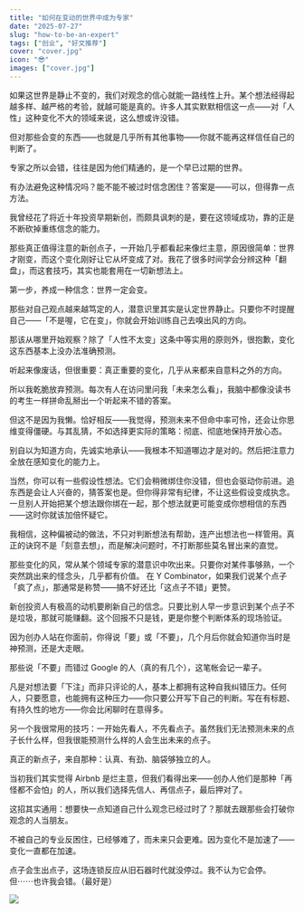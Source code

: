 ```yaml
---
title: "如何在变动的世界中成为专家"
date: "2025-07-27"
slug: "how-to-be-an-expert"
tags: ["创业", "好文推荐"]
cover: "cover.jpg"
icon: "😎"
images: ["cover.jpg"]
---
```

如果这世界是静止不变的，我们对观念的信心就能一路线性上升。某个想法经得起越多样、越严格的考验，就越可能是真的。许多人其实默默相信这一点——对「人性」这种变化不大的领域来说，这么想或许没错。



但对那些会变的东西——也就是几乎所有其他事物——你就不能再这样信任自己的判断了。



专家之所以会错，往往是因为他们精通的，是一个早已过期的世界。



有办法避免这种情况吗？能不能不被过时信念困住？答案是——可以，但得靠一点方法。



我曾经花了将近十年投资早期新创，而颇具讽刺的是，要在这领域成功，靠的正是不断砍掉重练信念的能力。



那些真正值得注意的新创点子，一开始几乎都看起来像烂主意，原因很简单：世界才刚变，而这个变化刚好让它从坏变成了对。我花了很多时间学会分辨这种「翻盘」，而这套技巧，其实也能套用在一切新想法上。



第一步，养成一种信念：世界一定会变。



那些对自己观点越来越笃定的人，潜意识里其实是认定世界静止。只要你不时提醒自己——「不是喔，它在变」，你就会开始训练自己去嗅出风的方向。



那该从哪里开始观察？除了「人性不太变」这条中等实用的原则外，很抱歉，变化这东西基本上没办法准确预测。



听起来像废话，但很重要：真正重要的变化，几乎从来都来自意料之外的方向。



所以我乾脆放弃预测。每次有人在访问里问我「未来怎么看」，我脑中都像没读书的考生一样拼命乱掰出一个听起来不错的答案。



但这不是因为我懒。恰好相反——我觉得，预测未来不但命中率可怜，还会让你思维变得僵硬。与其乱猜，不如选择更实际的策略：彻底、彻底地保持开放心态。



别自以为知道方向，先诚实地承认——我根本不知道哪边才是对的。然后把注意力全放在感知变化的能力上。



当然，你可以有一些假设性想法。它们会稍微绑住你没错，但也会驱动你前进。追东西是会让人兴奋的，猜答案也是。但你得非常有纪律，不让这些假设变成执念。
一旦别人开始把某个想法跟你绑在一起，那个想法就更可能变成你想相信的东西——这时你就该加倍怀疑它。



我相信，这种偏被动的做法，不只对判断想法有帮助，连产出想法也一样管用。真正的诀窍不是「刻意去想」，而是解决问题时，不打断那些莫名冒出来的直觉。



那些变化的风，常从某个领域专家的潜意识中吹出来。只要你对某件事够熟，一个突然跳出来的怪念头，几乎都有价值。
在 Y Combinator，如果我们说某个点子「疯了点」，那通常是称赞——搞不好还比「这点子不错」更赞。



新创投资人有极高的动机要刷新自己的信念。只要比别人早一步意识到某个点子不是垃圾，那就可能赚翻。这个回报不只是钱，更是你整个判断体系的现场验证。



因为创办人站在你面前，你得说「要」或「不要」，几个月后你就会知道你当时是神预测，还是大走眼。



那些说「不要」而错过 Google 的人（真的有几个），这笔帐会记一辈子。



凡是对想法要「下注」而非只评论的人，基本上都拥有这种自我纠错压力。任何人，只要愿意，也能拥有这种压力——你只要公开写下自己的判断。写在有标题、有持久性的地方——你会比闲聊时在意得多。



另一个我很常用的技巧：一开始先看人，不先看点子。虽然我们无法预测未来的点子长什么样，但我很能预测什么样的人会生出未来的点子。



真正的新点子，来自那种：认真、有劲、脑袋够独立的人。



当初我们其实觉得 Airbnb 是烂主意，但我们看得出来——创办人他们是那种「再怪都不会怕」的人，所以我们选择先信人、再信点子，最后押对了。



这招其实通用：想要快一点知道自己什么观念已经过时了？那就去跟那些会打破你观念的人当朋友。



不被自己的专业反困住，已经够难了，而未来只会更难。因为变化不是加速了——变化一直都在加速。



点子会生出点子，这场连锁反应从旧石器时代就没停过。我不认为它会停。
但⋯⋯也许我会错。（最好是）




![](https://prod-files-secure.s3.us-west-2.amazonaws.com/112d0858-5090-4d34-a606-b75eb8d65fd2/46476355-9cf3-4e99-9b7a-3531bc426380/1000202064.png?X-Amz-Algorithm=AWS4-HMAC-SHA256&X-Amz-Content-Sha256=UNSIGNED-PAYLOAD&X-Amz-Credential=ASIAZI2LB466UAL4IBSO%2F20250908%2Fus-west-2%2Fs3%2Faws4_request&X-Amz-Date=20250908T051340Z&X-Amz-Expires=3600&X-Amz-Security-Token=IQoJb3JpZ2luX2VjEEgaCXVzLXdlc3QtMiJHMEUCIBXJTBUwL3mwyi%2FSBDTc1fUEyJcc7mRt3PbQVkwEGpyrAiEA5R6eGDD%2BD3aHFXKuE4KOECiui%2FHku3pk3HKrfuZH%2FdAqiAQIsf%2F%2F%2F%2F%2F%2F%2F%2F%2F%2FARAAGgw2Mzc0MjMxODM4MDUiDC%2FnoC9FDEpY1dyKqyrcAy%2BzaZSYQeYH%2BESYigZR36ybluIfVe2m4DH9d1gbga%2BxLND%2FoTeSFLJxXybWxfa6ZCf2JJ9B7lHKFi6Bz9tqkjI3guzwAwvtRGO0v8A1dEuHkMZxIxbXfMm6FaEFUIxhiZ0y5Tz3Wvo11gGp5lOJBMnMsh9kTVjKi4w%2B7%2B5kkwNSvU%2FngzYlSXCybX4wLJ072WvCPR7RMzTVk7D8mztZXxNDo0WvaMFBpTxk7YEe%2BAQS%2FjLX4JuYE2leQVq6bbn2zpF4%2FIghO0hi4dvkh%2BOBrP65k2nqpf%2BHMv2Mz6or9F%2BKcDNgMD4%2FR3QDI8P%2FZVe1W0HzbMudo2xgtLqfNP4z7Fjm4diKGZXrzry%2FFV1JRl3WAHIaGCybcY285ELrQHM%2FXtSiobaovn%2BcJFTyovxNHslYDFbfNmSuCTZD2M9Ja%2BaGHhbstCdrqCTXA2xxbEdE3uE1RxCITgtlK9zjqBZCQvvJFGPpsgLPryDwTiG%2F%2FdarWE9ipbx5Nt4xrYYA42eo0q%2FxTkBWadjDP4QuYIq6nH0501RPdR1i5ZoB%2FXJ1cGtDMNOlmOMkUJwuQFYjORxE%2BiyCf1v5fdUK1aR1wTzV6OW0Gt5HQncQHxh3kQ3H%2BRyHkStybRvGHBfufpeJMLi7%2BMUGOqUB7HJUwcMLwnjpKtTUbv6xrTZTPK9Gy9i1slVrmXqpZRdZs9G4ZttVKWVCjeQXRwVX%2BUMrmA6LPB458NT61ukjcBzRuCxjhJB%2FRitLGyGK1Xc1Ul%2FLtTnypRLjYmzCuV%2BcXOkGBrgurmbNv2ujUECcp7Z0QshgMLLRe%2FDYjftbg%2FyrUboLaeBK2qa%2B6texFfIAnVr%2FDbLTMUKEgvcL83%2BYBvtQa8Ea&X-Amz-Signature=36bdfbcfcc302ad5274a2e8f2f489786dd7255140a9bd4400ec016a094ac662d&X-Amz-SignedHeaders=host&x-amz-checksum-mode=ENABLED&x-id=GetObject)

